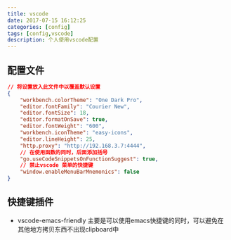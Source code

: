 ```yaml
---
title: vscode
date: 2017-07-15 16:12:25
categories: [config]
tags: [config,vscode]
description: 个人使用vscode配置
---
```


## 配置文件
```json
// 将设置放入此文件中以覆盖默认设置
{
    "workbench.colorTheme": "One Dark Pro",
    "editor.fontFamily": "Courier New",
    "editor.fontSize": 18,
    "editor.formatOnSave": true,
    "editor.fontWeight": "600",
    "workbench.iconTheme": "easy-icons",
    "editor.lineHeight": 25,
    "http.proxy": "http://192.168.3.7:4444",
    // 在使用函数的同时，后面添加括号
    "go.useCodeSnippetsOnFunctionSuggest": true,
    // 禁止vscode 菜单的快捷键
    "window.enableMenuBarMnemonics": false
}
```

## 快捷键插件
- vscode-emacs-friendly
主要是可以使用emacs快捷键的同时，可以避免在其他地方拷贝东西不出现clipboard中
